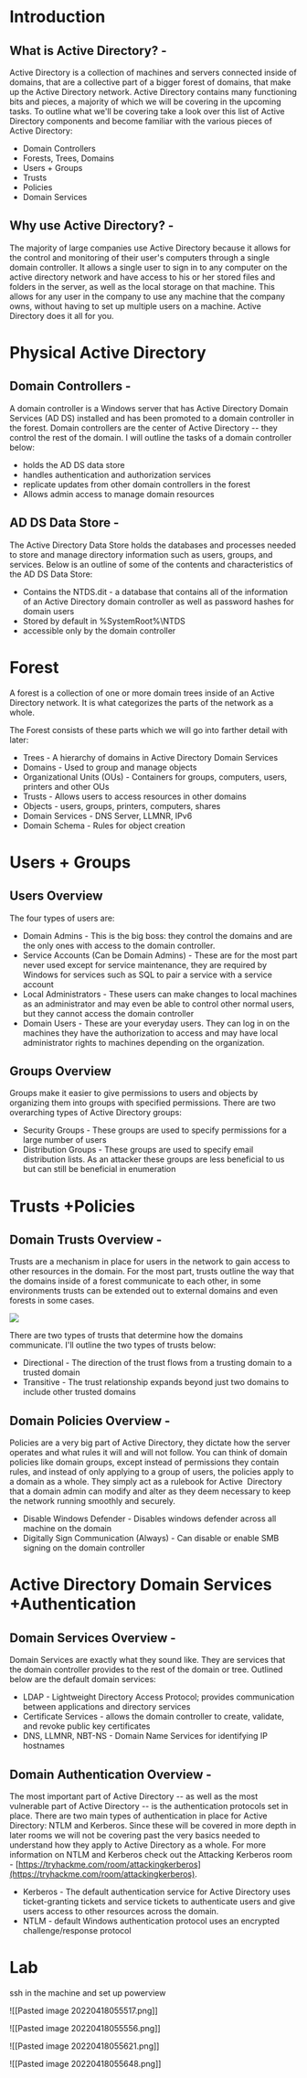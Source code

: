 # Introduction
## What is Active Directory? - 

Active Directory is a collection of machines and servers connected inside of domains, that are a collective part of a bigger forest of domains, that make up the Active Directory network. Active Directory contains many functioning bits and pieces, a majority of which we will be covering in the upcoming tasks. To outline what we'll be covering take a look over this list of Active Directory components and become familiar with the various pieces of Active Directory: 

-   Domain Controllers
-   Forests, Trees, Domains
-   Users + Groups 
-   Trusts
-   Policies 
-   Domain Services

## Why use Active Directory? -

The majority of large companies use Active Directory because it allows for the control and monitoring of their user's computers through a single domain controller. It allows a single user to sign in to any computer on the active directory network and have access to his or her stored files and folders in the server, as well as the local storage on that machine. This allows for any user in the company to use any machine that the company owns, without having to set up multiple users on a machine. Active Directory does it all for you.



# Physical Active Directory
## Domain Controllers -

﻿A domain controller is a Windows server that has Active Directory Domain Services (AD DS) installed and has been promoted to a domain controller in the forest. Domain controllers are the center of Active Directory -- they control the rest of the domain. I will outline the tasks of a domain controller below: 

-   holds the AD DS data store 
-   handles authentication and authorization services 
-   replicate updates from other domain controllers in the forest
-   Allows admin access to manage domain resources

## AD DS Data Store - 

The Active Directory Data Store holds the databases and processes needed to store and manage directory information such as users, groups, and services. Below is an outline of some of the contents and characteristics of the AD DS Data Store:

-   Contains the NTDS.dit - a database that contains all of the information of an Active Directory domain controller as well as password hashes for domain users
-   Stored by default in %SystemRoot%\NTDS
-   accessible only by the domain controller

# Forest
A forest is a collection of one or more domain trees inside of an Active Directory network. It is what categorizes the parts of the network as a whole.

The Forest consists of these parts which we will go into farther detail with later:

-   Trees - A hierarchy of domains in Active Directory Domain Services
-   Domains - Used to group and manage objects 
-   Organizational Units (OUs) - Containers for groups, computers, users, printers and other OUs
-   Trusts - Allows users to access resources in other domains
-   Objects - users, groups, printers, computers, shares
-   Domain Services - DNS Server, LLMNR, IPv6
-   Domain Schema - Rules for object creation

# Users + Groups
## Users Overview
The four types of users are: 

-   Domain Admins - This is the big boss: they control the domains and are the only ones with access to the domain controller.
-   Service Accounts (Can be Domain Admins) - These are for the most part never used except for service maintenance, they are required by Windows for services such as SQL to pair a service with a service account
-   Local Administrators - These users can make changes to local machines as an administrator and may even be able to control other normal users, but they cannot access the domain controller
-   Domain Users - These are your everyday users. They can log in on the machines they have the authorization to access and may have local administrator rights to machines depending on the organization.

## Groups Overview
﻿Groups make it easier to give permissions to users and objects by organizing them into groups with specified permissions. There are two overarching types of Active Directory groups: 

-   Security Groups - These groups are used to specify permissions for a large number of users
-   Distribution Groups - These groups are used to specify email distribution lists. As an attacker these groups are less beneficial to us but can still be beneficial in enumeration

# Trusts +Policies

## Domain Trusts Overview -

﻿Trusts are a mechanism in place for users in the network to gain access to other resources in the domain. For the most part, trusts outline the way that the domains inside of a forest communicate to each other, in some environments trusts can be extended out to external domains and even forests in some cases.

![](https://i.imgur.com/4uGI3bF.png)  

There are two types of trusts that determine how the domains communicate. I'll outline the two types of trusts below: 

-   Directional - The direction of the trust flows from a trusting domain to a trusted domain
-   Transitive - The trust relationship expands beyond just two domains to include other trusted domains

## Domain Policies Overview - 

Policies are a very big part of Active Directory, they dictate how the server operates and what rules it will and will not follow. You can think of domain policies like domain groups, except instead of permissions they contain rules, and instead of only applying to a group of users, the policies apply to a domain as a whole. They simply act as a rulebook for Active  Directory that a domain admin can modify and alter as they deem necessary to keep the network running smoothly and securely.

-   Disable Windows Defender - Disables windows defender across all machine on the domain
-   Digitally Sign Communication (Always) - Can disable or enable SMB signing on the domain controller





# Active Directory Domain Services +Authentication
## Domain Services Overview - 

Domain Services are exactly what they sound like. They are services that the domain controller provides to the rest of the domain or tree. Outlined below are the default domain services: 

-   LDAP - Lightweight Directory Access Protocol; provides communication between applications and directory services
-   Certificate Services - allows the domain controller to create, validate, and revoke public key certificates
-   DNS, LLMNR, NBT-NS - Domain Name Services for identifying IP hostnames

## Domain Authentication Overview - 

The most important part of Active Directory -- as well as the most vulnerable part of Active Directory -- is the authentication protocols set in place. There are two main types of authentication in place for Active Directory: NTLM and Kerberos. Since these will be covered in more depth in later rooms we will not be covering past the very basics needed to understand how they apply to Active Directory as a whole. For more information on NTLM and Kerberos check out the Attacking Kerberos room - [https://tryhackme.com/room/attackingkerberos](https://tryhackme.com/room/attackingkerberos).

-   Kerberos - The default authentication service for Active Directory uses ticket-granting tickets and service tickets to authenticate users and give users access to other resources across the domain.
-   NTLM - default Windows authentication protocol uses an encrypted challenge/response protocol

# Lab
ssh in the machine and set up powerview

![[Pasted image 20220418055517.png]]

![[Pasted image 20220418055556.png]]

![[Pasted image 20220418055621.png]]

![[Pasted image 20220418055648.png]]

